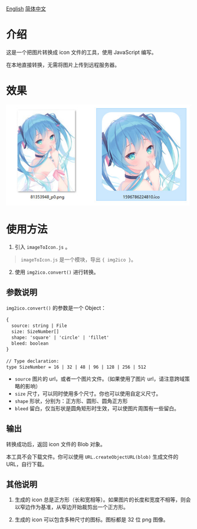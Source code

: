 [English](./Readme-en.md)
[简体中文](./Readme.md)

# 介绍

这是一个把图片转换成 icon 文件的工具，使用 JavaScript 编写。

在本地直接转换，无需将图片上传到远程服务器。

# 效果

![](./snap.jpg)

# 使用方法

1. 引入 `imageToIcon.js` 。

>`imageToIcon.js` 是一个模块，导出 `{ img2ico }`。

2. 使用 `img2ico.convert()` 进行转换。

## 参数说明

`img2ico.convert()` 的参数是一个 Object：

```
{
  source: string | File
  size: SizeNumber[]
  shape: 'square' | 'circle' | 'fillet'
  bleed: boolean
}

// Type declaration:
type SizeNumber = 16 | 32 | 48 | 96 | 128 | 256 | 512
```

- `source` 图片的 url，或者一个图片文件。（如果使用了图片 url，请注意跨域策略的影响）
- `size` 尺寸，可以同时使用多个尺寸。你也可以使用自定义尺寸。
- `shape` 形状，分别为：正方形、圆形、圆角正方形
- `bleed` 留白，仅当形状是圆角矩形时生效，可以使图片周围有一些留白。

## 输出

转换成功后，返回 icon 文件的 Blob 对象。

本工具不会下载文件。你可以使用 `URL.createObjectURL(blob)` 生成文件的 URL，自行下载。

## 其他说明

1. 生成的 icon 总是正方形（长和宽相等）。如果图片的长度和宽度不相等，则会以窄边作为基准，从窄边开始裁剪出一个正方形。

2. 生成的 icon 可以包含多种尺寸的图标。图标都是 32 位 png 图像。